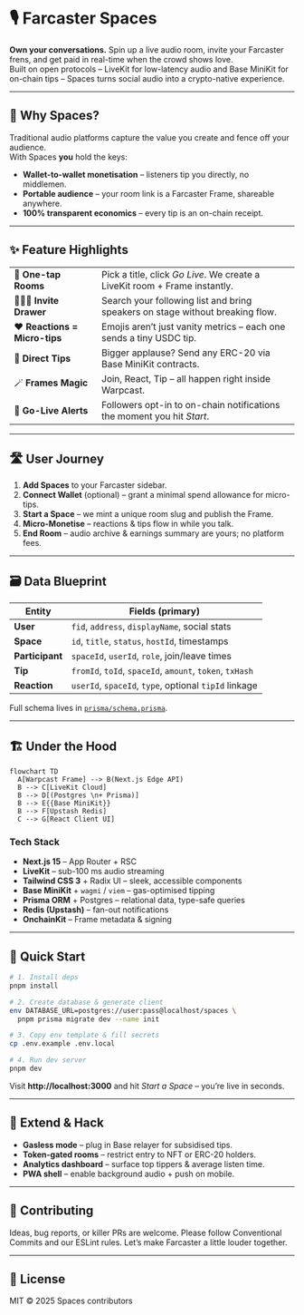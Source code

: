 # 🎙️ **Farcaster Spaces**

**Own your conversations.** Spin up a live audio room, invite your Farcaster frens, and get paid in real-time when the crowd shows love.  
Built on open protocols – LiveKit for low-latency audio and Base MiniKit for on-chain tips – Spaces turns social audio into a crypto-native experience.

---

## 🚀 Why Spaces?

Traditional audio platforms capture the value you create and fence off your audience.  
With Spaces **you** hold the keys:

- **Wallet-to-wallet monetisation** – listeners tip you directly, no middlemen.
- **Portable audience** – your room link is a Farcaster Frame, shareable anywhere.
- **100% transparent economics** – every tip is an on-chain receipt.

---

## ✨ Feature Highlights

|                               |                                                                               |
| :---------------------------- | :---------------------------------------------------------------------------- |
| 🎤 **One-tap Rooms**          | Pick a title, click _Go Live_. We create a LiveKit room + Frame instantly.    |
| 🧑‍🤝‍🧑 **Invite Drawer**          | Search your following list and bring speakers on stage without breaking flow. |
| ❤️ **Reactions = Micro-tips** | Emojis aren’t just vanity metrics – each one sends a tiny USDC tip.           |
| 💸 **Direct Tips**            | Bigger applause? Send any ERC-20 via Base MiniKit contracts.                  |
| 🪄 **Frames Magic**           | Join, React, Tip – all happen right inside Warpcast.                          |
| 🔔 **Go-Live Alerts**         | Followers opt-in to on-chain notifications the moment you hit _Start_.        |

---

## 🛣️ User Journey

1. **Add Spaces** to your Farcaster sidebar.
2. **Connect Wallet** (optional) – grant a minimal spend allowance for micro-tips.
3. **Start a Space** – we mint a unique room slug and publish the Frame.
4. **Micro-Monetise** – reactions & tips flow in while you talk.
5. **End Room** – audio archive & earnings summary are yours; no platform fees.

---

## 🗃️ Data Blueprint

| Entity          | Fields (primary)                                         |
| --------------- | -------------------------------------------------------- |
| **User**        | `fid`, `address`, `displayName`, social stats            |
| **Space**       | `id`, `title`, `status`, `hostId`, timestamps            |
| **Participant** | `spaceId`, `userId`, `role`, join/leave times            |
| **Tip**         | `fromId`, `toId`, `spaceId`, `amount`, `token`, `txHash` |
| **Reaction**    | `userId`, `spaceId`, `type`, optional `tipId` linkage    |

Full schema lives in [`prisma/schema.prisma`](./prisma/schema.prisma).

---

## 🏗️ Under the Hood

```mermaid
flowchart TD
  A[Warpcast Frame] --> B(Next.js Edge API)
  B --> C[LiveKit Cloud]
  B --> D[(Postgres \n+ Prisma)]
  B --> E{{Base MiniKit}}
  B --> F[Upstash Redis]
  C --> G[React Client UI]
```

### Tech Stack

- **Next.js 15** – App Router + RSC
- **LiveKit** – sub-100 ms audio streaming
- **Tailwind CSS 3** + Radix UI – sleek, accessible components
- **Base MiniKit** + `wagmi` / `viem` – gas-optimised tipping
- **Prisma ORM** + Postgres – relational data, type-safe queries
- **Redis (Upstash)** – fan-out notifications
- **OnchainKit** – Frame metadata & signing

---

## 🏁 Quick Start

```bash
# 1. Install deps
pnpm install

# 2. Create database & generate client
env DATABASE_URL=postgres://user:pass@localhost/spaces \
  pnpm prisma migrate dev --name init

# 3. Copy env template & fill secrets
cp .env.example .env.local

# 4. Run dev server
pnpm dev
```

Visit **http://localhost:3000** and hit _Start a Space_ – you’re live in seconds.

---

## 🔧 Extend & Hack

- **Gasless mode** – plug in Base relayer for subsidised tips.
- **Token-gated rooms** – restrict entry to NFT or ERC-20 holders.
- **Analytics dashboard** – surface top tippers & average listen time.
- **PWA shell** – enable background audio + push on mobile.

---

## 🤝 Contributing

Ideas, bug reports, or killer PRs are welcome. Please follow Conventional Commits and our ESLint rules. Let’s make Farcaster a little louder together.

---

## 📝 License

MIT © 2025 Spaces contributors
